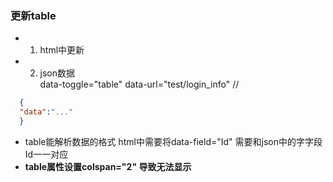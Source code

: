### 更新table 
- 1. html中更新 
- 2. json数据  
  data-toggle="table" data-url="test/login_info" //
```json
  {
  "data":"..."  
  }
``` 
  * table能解析数据的格式 
  html中需要将data-field="Id" 需要和json中的字字段Id一一对应
  * <strong>table属性设置colspan="2" 导致无法显示</strong>   

